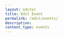 ```yaml
---
layout: editor
title: Edit Event
permalink: /edit/events/
description:
content_type: events
---
```


